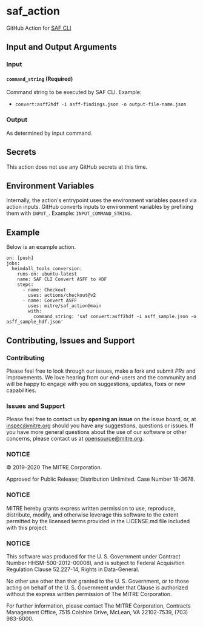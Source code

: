 # saf_action
GitHub Action for [SAF CLI](https://github.com/mitre/saf)

## Input and Output Arguments
### Input
#### `command_string` (Required)

Command string to be executed by SAF CLI.
Example:

* `convert:asff2hdf -i asff-findings.json -o output-file-name.json`

### Output
As determined by input command.

## Secrets

This action does not use any GitHub secrets at this time.

## Environment Variables

Internally, the action's entrypoint uses the environment variables passed via action inputs. GitHub converts inputs to environment variables by prefixing them with `INPUT_`. Example: `INPUT_COMMAND_STRING`.

## Example

Below is an example action.

```
on: [push]
jobs:
  heimdall_tools_conversion:
    runs-on: ubuntu-latest
    name: SAF CLI Convert ASFF to HDF
    steps:
      - name: Checkout
        uses: actions/checkout@v2
      - name: Convert ASFF
        uses: mitre/saf_action@main
        with:
          command_string: 'saf convert:asff2hdf -i asff_sample.json -o asff_sample_hdf.json'
```

## Contributing, Issues and Support

### Contributing

Please feel free to look through our issues, make a fork and submit _PRs_ and improvements. We love hearing from our end-users and the community and will be happy to engage with you on suggestions, updates, fixes or new capabilities.

### Issues and Support

Please feel free to contact us by **opening an issue** on the issue board, or, at [inspec@mitre.org](mailto:inspec@mitre.org) should you have any suggestions, questions or issues. If you have more general questions about the use of our software or other concerns, please contact us at [opensource@mitre.org](mailto:opensource@mitre.org).

### NOTICE

© 2019-2020 The MITRE Corporation.

Approved for Public Release; Distribution Unlimited. Case Number 18-3678.

### NOTICE

MITRE hereby grants express written permission to use, reproduce, distribute, modify, and otherwise leverage this software to the extent permitted by the licensed terms provided in the LICENSE.md file included with this project.

### NOTICE

This software was produced for the U. S. Government under Contract Number HHSM-500-2012-00008I, and is subject to Federal Acquisition Regulation Clause 52.227-14, Rights in Data-General.

No other use other than that granted to the U. S. Government, or to those acting on behalf of the U. S. Government under that Clause is authorized without the express written permission of The MITRE Corporation.

For further information, please contact The MITRE Corporation, Contracts Management Office, 7515 Colshire Drive, McLean, VA 22102-7539, (703) 983-6000.